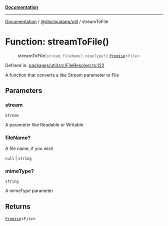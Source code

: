 [**Documentation**](../../../README.md)

***

[Documentation](../../../packages.md) / [@discloudapp/util](../README.md) / streamToFile

# Function: streamToFile()

> **streamToFile**(`stream`, `fileName?`, `mimeType?`): [`Promise`](https://developer.mozilla.org/docs/Web/JavaScript/Reference/Global_Objects/Promise)\<`File`\>

Defined in: [packages/util/src/FileResolver.ts:122](https://github.com/discloud/discloud.app/blob/e06d08869d94db25520cbe5fdcc3cdbc242fb0cb/packages/util/src/FileResolver.ts#L122)

A function that converts a like Stream parameter to File

## Parameters

### stream

`Stream`

A parameter like Readable or Writable

### fileName?

A file name, if you wish

`null` | `string`

### mimeType?

`string`

A mimeType parameter

## Returns

[`Promise`](https://developer.mozilla.org/docs/Web/JavaScript/Reference/Global_Objects/Promise)\<`File`\>
